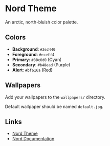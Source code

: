 # Nord Theme

An arctic, north-bluish color palette.

## Colors

- **Background**: `#2e3440`
- **Foreground**: `#eceff4`
- **Primary**: `#88c0d0` (Cyan)
- **Secondary**: `#b48ead` (Purple)
- **Alert**: `#bf616a` (Red)

## Wallpapers

Add your wallpapers to the `wallpapers/` directory.

Default wallpaper should be named `default.jpg`.

## Links

- [Nord Theme](https://www.nordtheme.com/)
- [Nord Documentation](https://www.nordtheme.com/docs)
